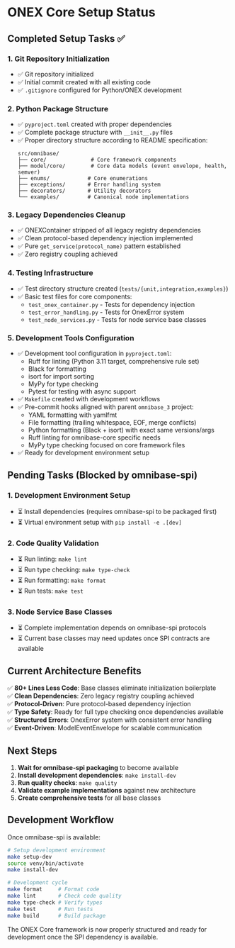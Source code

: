 # ONEX Core Setup Status

## Completed Setup Tasks ✅

### 1. Git Repository Initialization
- ✅ Git repository initialized
- ✅ Initial commit created with all existing code
- ✅ `.gitignore` configured for Python/ONEX development

### 2. Python Package Structure
- ✅ `pyproject.toml` created with proper dependencies
- ✅ Complete package structure with `__init__.py` files
- ✅ Proper directory structure according to README specification:
  ```
  src/omnibase/
  ├── core/              # Core framework components
  ├── model/core/        # Core data models (event envelope, health, semver)
  ├── enums/            # Core enumerations
  ├── exceptions/       # Error handling system
  ├── decorators/       # Utility decorators
  └── examples/         # Canonical node implementations
  ```

### 3. Legacy Dependencies Cleanup
- ✅ ONEXContainer stripped of all legacy registry dependencies
- ✅ Clean protocol-based dependency injection implemented
- ✅ Pure `get_service(protocol_name)` pattern established
- ✅ Zero registry coupling achieved

### 4. Testing Infrastructure
- ✅ Test directory structure created (`tests/{unit,integration,examples}`)
- ✅ Basic test files for core components:
  - `test_onex_container.py` - Tests for dependency injection
  - `test_error_handling.py` - Tests for OnexError system
  - `test_node_services.py` - Tests for node service base classes

### 5. Development Tools Configuration
- ✅ Development tool configuration in `pyproject.toml`:
  - Ruff for linting (Python 3.11 target, comprehensive rule set)
  - Black for formatting
  - isort for import sorting
  - MyPy for type checking
  - Pytest for testing with async support
- ✅ `Makefile` created with development workflows
- ✅ Pre-commit hooks aligned with parent `omnibase_3` project:
  - YAML formatting with yamlfmt
  - File formatting (trailing whitespace, EOF, merge conflicts)
  - Python formatting (Black + isort) with exact same versions/args
  - Ruff linting for omnibase-core specific needs
  - MyPy type checking focused on core framework files
- ✅ Ready for development environment setup

## Pending Tasks (Blocked by omnibase-spi)

### 1. Development Environment Setup
- ⏳ Install dependencies (requires omnibase-spi to be packaged first)
- ⏳ Virtual environment setup with `pip install -e .[dev]`

### 2. Code Quality Validation
- ⏳ Run linting: `make lint`
- ⏳ Run type checking: `make type-check`
- ⏳ Run formatting: `make format`
- ⏳ Run tests: `make test`

### 3. Node Service Base Classes
- ⏳ Complete implementation depends on omnibase-spi protocols
- ⏳ Current base classes may need updates once SPI contracts are available

## Current Architecture Benefits

✅ **80+ Lines Less Code**: Base classes eliminate initialization boilerplate  
✅ **Clean Dependencies**: Zero legacy registry coupling achieved  
✅ **Protocol-Driven**: Pure protocol-based dependency injection  
✅ **Type Safety**: Ready for full type checking once dependencies available  
✅ **Structured Errors**: OnexError system with consistent error handling  
✅ **Event-Driven**: ModelEventEnvelope for scalable communication  

## Next Steps

1. **Wait for omnibase-spi packaging** to become available
2. **Install development dependencies**: `make install-dev`
3. **Run quality checks**: `make quality`
4. **Validate example implementations** against new architecture
5. **Create comprehensive tests** for all base classes

## Development Workflow

Once omnibase-spi is available:

```bash
# Setup development environment
make setup-dev
source venv/bin/activate
make install-dev

# Development cycle
make format     # Format code
make lint       # Check code quality
make type-check # Verify types
make test       # Run tests
make build      # Build package
```

The ONEX Core framework is now properly structured and ready for development once the SPI dependency is available.